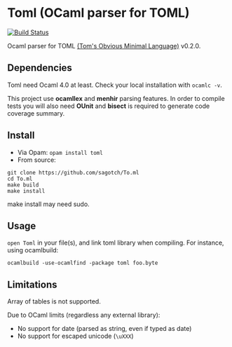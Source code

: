 # Toml (OCaml parser for TOML)

[![Build Status](https://travis-ci.org/mackwic/To.ml.png?branch=master)](https://travis-ci.org/mackwic/To.ml)

Ocaml parser for TOML [(Tom's Obvious Minimal Language)](https://github.com/mojombo/toml) v0.2.0.

## Dependencies

Toml need Ocaml 4.0 at least. Check your local installation with `ocamlc -v`.

This project use **ocamllex** and **menhir** parsing features. In order to
compile tests you will also need **OUnit** and **bisect** is required to 
generate code coverage summary.

## Install

* Via Opam: `opam install toml`
* From source:
```
git clone https://github.com/sagotch/To.ml
cd To.ml
make build
make install
```
make install may need sudo.

## Usage

`open Toml` in your file(s), and link toml library when compiling. For 
instance, using ocamlbuild:
```
ocamlbuild -use-ocamlfind -package toml foo.byte
```

## Limitations

Array of tables is not supported.

Due to OCaml limits (regardless any external library):
* No support for date (parsed as string, even if typed as date)
* No support for escaped unicode (`\uXXX`)
